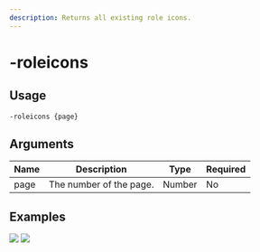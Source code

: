 ```yaml
---
description: Returns all existing role icons.
---
```


# -roleicons

## Usage

```
-roleicons {page}
```

## Arguments

| Name | Description             | Type   | Required |
| ---- | ----------------------- | ------ | -------- |
| page | The number of the page. | Number | No       |

## Examples

![](https://user-images.githubusercontent.com/111157596/229904608-036a6612-2797-4083-b7c3-5ad3c5674474.png) ![](https://user-images.githubusercontent.com/111157596/229904627-79162dfe-85ba-46f8-b3ff-469b3abd503d.png)
